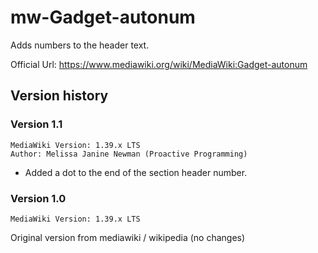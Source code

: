 # mw-Gadget-autonum

Adds numbers to the header text.

Official Url: https://www.mediawiki.org/wiki/MediaWiki:Gadget-autonum

## Version history

### Version 1.1 
	MediaWiki Version: 1.39.x LTS
	Author: Melissa Janine Newman (Proactive Programming)

- Added a dot to the end of the section header number.

### Version 1.0 
	MediaWiki Version: 1.39.x LTS
  
Original version from mediawiki / wikipedia (no changes)
